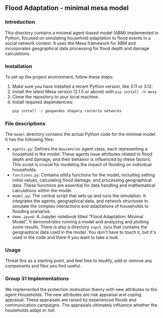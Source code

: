 ## Flood Adaptation - minimal mesa model

### Introduction
This directory contains a minimal agent-based model (ABM) implemented in Python, focused on simulating household adaptation to flood events in a social network context. It uses the Mesa framework for ABM and incorporates geographical data processing for flood depth and damage calculations.

### Installation
To set up the project environment, follow these steps:
1. Make sure you have installed a recent Python version, like 3.11 or 3.12.
2. Install the latest Mesa version (2.1.5 or above) with `pip install -U mesa`
2. Clone the repository to your local machine.
3. Install required dependencies:
   ```bash
   pip install -U geopandas shapely rasterio networkx
   ```

### File descriptions
The `model` directory contains the actual Python code for the minimal model. It has the following files:
- `agents.py`: Defines the `Households` agent class, each representing a household in the model. These agents have attributes related to flood depth and damage, and their behavior is influenced by these factors. This script is crucial for modeling the impact of flooding on individual households.
- `functions.py`: Contains utility functions for the model, including setting initial values, calculating flood damage, and processing geographical data. These functions are essential for data handling and mathematical calculations within the model.
- `model.py`: The central script that sets up and runs the simulation. It integrates the agents, geographical data, and network structures to simulate the complex interactions and adaptations of households to flooding scenarios.
- `demo.ipynb`: A Jupyter notebook titled "Flood Adaptation: Minimal Model". It demonstrates running a model and analyzing and plotting some results.
There is also a directory `input_data` that contains the geographical data used in the model. You don't have to touch it, but it's used in the code and there if you want to take a look.

### Usage
Threat this as a starting point, and feel free to modify, add or remove any components and files you find useful.

### Group 31 Implementations
We implemented the protection motivation theory with new attributes to the agent Households. The new attributes are risk appraisal and coping appraisal.
These appraisals are raised by experienced floods and communication campaigns.
The appraisals ultimately influence whether the households adapt or not.
